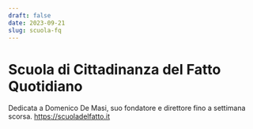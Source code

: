```yaml
---
draft: false 
date: 2023-09-21
slug: scuola-fq
---
```


# Scuola di Cittadinanza del Fatto Quotidiano

Dedicata a Domenico De Masi, suo fondatore e direttore fino a settimana scorsa.
<https://scuoladelfatto.it>

